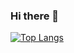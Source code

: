 ### Hi there 👋

<!--
**Dryg1214/Dryg1214** is a ✨ _special_ ✨ repository because its `README.md` (this file) appears on your GitHub profile.

Here are some ideas to get you started:

- 🔭 I’m currently working on ...
- 🌱 I’m currently learning ...
- 👯 I’m looking to collaborate on ...
- 🤔 I’m looking for help with ...
- 💬 Ask me about ...
- 📫 How to reach me: ...
- 😄 Pronouns: ...
- ⚡ Fun fact: ...
-->


<!--
[![GitHub Streak](https://github-readme-streak-stats.herokuapp.com?user=Dryg1214&theme=dark&hide_border=%D0%BB%D0%BE%D0%B6%D0%BD%D1%8B%D0%B9&date_format=%5BY%20%5DM%20j&hide_current_streak=true&hide_longest_streak=true)](https://git.io/streak-stats)


[![Top Langs](https://github-readme-stats.vercel.app/api/top-langs/?username=Dryg1214&size_weight=0.5&count_weight=0.5)](https://github.com/anuraghazra/github-readme-stats)
!-->

[![Top Langs](https://github-readme-stats.vercel.app/api/top-langs/?username=Dryg1214&layout=compact&theme=vision-friendly-dark)](https://github.com/anuraghazra/github-readme-stats)
